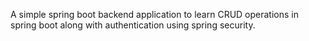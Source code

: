   A simple spring boot backend application to learn CRUD operations in spring boot along with authentication using spring security.
